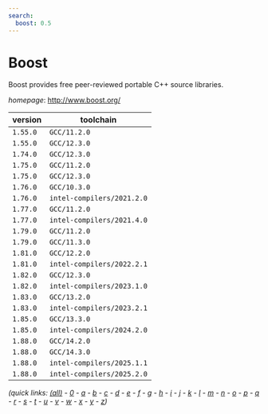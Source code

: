 ```yaml
---
search:
  boost: 0.5
---
```

# Boost

Boost provides free peer-reviewed portable C++ source libraries.

*homepage*: <http://www.boost.org/>

version | toolchain
--------|----------
``1.55.0`` | ``GCC/11.2.0``
``1.55.0`` | ``GCC/12.3.0``
``1.74.0`` | ``GCC/12.3.0``
``1.75.0`` | ``GCC/11.2.0``
``1.75.0`` | ``GCC/12.3.0``
``1.76.0`` | ``GCC/10.3.0``
``1.76.0`` | ``intel-compilers/2021.2.0``
``1.77.0`` | ``GCC/11.2.0``
``1.77.0`` | ``intel-compilers/2021.4.0``
``1.79.0`` | ``GCC/11.2.0``
``1.79.0`` | ``GCC/11.3.0``
``1.81.0`` | ``GCC/12.2.0``
``1.81.0`` | ``intel-compilers/2022.2.1``
``1.82.0`` | ``GCC/12.3.0``
``1.82.0`` | ``intel-compilers/2023.1.0``
``1.83.0`` | ``GCC/13.2.0``
``1.83.0`` | ``intel-compilers/2023.2.1``
``1.85.0`` | ``GCC/13.3.0``
``1.85.0`` | ``intel-compilers/2024.2.0``
``1.88.0`` | ``GCC/14.2.0``
``1.88.0`` | ``GCC/14.3.0``
``1.88.0`` | ``intel-compilers/2025.1.1``
``1.88.0`` | ``intel-compilers/2025.2.0``


*(quick links: [(all)](../index.md) - [0](../0/index.md) - [a](../a/index.md) - [b](../b/index.md) - [c](../c/index.md) - [d](../d/index.md) - [e](../e/index.md) - [f](../f/index.md) - [g](../g/index.md) - [h](../h/index.md) - [i](../i/index.md) - [j](../j/index.md) - [k](../k/index.md) - [l](../l/index.md) - [m](../m/index.md) - [n](../n/index.md) - [o](../o/index.md) - [p](../p/index.md) - [q](../q/index.md) - [r](../r/index.md) - [s](../s/index.md) - [t](../t/index.md) - [u](../u/index.md) - [v](../v/index.md) - [w](../w/index.md) - [x](../x/index.md) - [y](../y/index.md) - [z](../z/index.md))*


